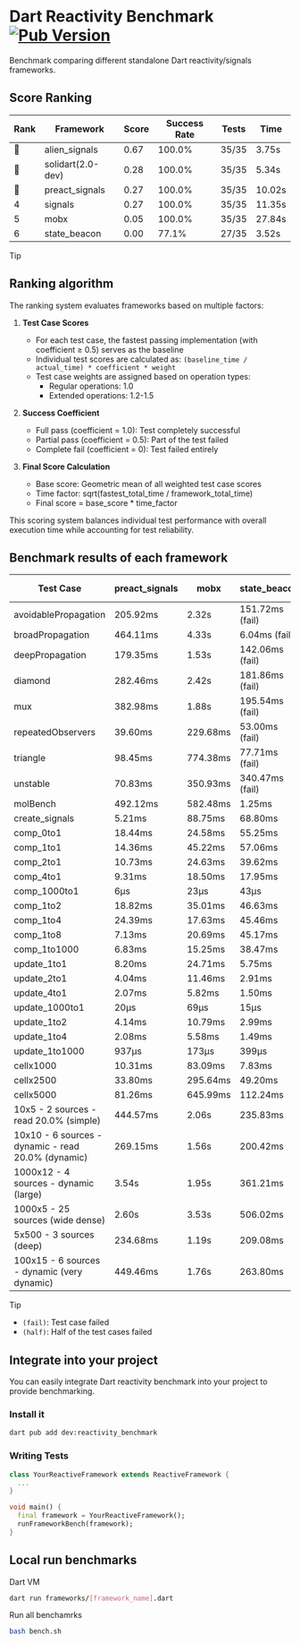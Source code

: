 # Dart Reactivity Benchmark [![Pub Version](https://img.shields.io/pub/v/reactivity_benchmark)](https://pub.dev/packages/reactivity_benchmark)

Benchmark comparing different standalone Dart reactivity/signals frameworks.

## Score Ranking

<!-- ranking start -->
| Rank | Framework | Score | Success Rate | Tests | Time |
|------|-----------|-------|--------------|-------|------|
| 🥇 | alien_signals | 0.67 | 100.0% | 35/35 | 3.75s |
| 🥈 | solidart(2.0-dev) | 0.28 | 100.0% | 35/35 | 5.34s |
| 🥉 | preact_signals | 0.27 | 100.0% | 35/35 | 10.02s |
| 4 | signals | 0.27 | 100.0% | 35/35 | 11.35s |
| 5 | mobx | 0.05 | 100.0% | 35/35 | 27.84s |
| 6 | state_beacon | 0.00 | 77.1% | 27/35 | 3.52s |

<!-- ranking end -->

> [!TIP]
> ## Ranking algorithm
>
> The ranking system evaluates frameworks based on multiple factors:
>
> 1. **Test Case Scores**
>    - For each test case, the fastest passing implementation (with coefficient ≥ 0.5) serves as the baseline
>    - Individual test scores are calculated as: `(baseline_time / actual_time) * coefficient * weight`
>    - Test case weights are assigned based on operation types:
>      - Regular operations: 1.0
>      - Extended operations: 1.2-1.5
>
> 2. **Success Coefficient**
>    - Full pass (coefficient = 1.0): Test completely successful
>    - Partial pass (coefficient = 0.5): Part of the test failed
>    - Complete fail (coefficient = 0): Test failed entirely
>
> 3. **Final Score Calculation**
>    - Base score: Geometric mean of all weighted test case scores
>    - Time factor: sqrt(fastest_total_time / framework_total_time)
>    - Final score = base_score * time_factor
>
> This scoring system balances individual test performance with overall execution time while accounting for test reliability.

## Benchmark results of each framework

<!-- test-case start -->
| Test Case | preact_signals | mobx | state_beacon | solidart(2.0-dev) | alien_signals | signals |
|---|---|---|---|---|---|---|
| avoidablePropagation | 205.92ms | 2.32s | 151.72ms (fail) | 276.84ms | 189.80ms | 209.99ms |
| broadPropagation | 464.11ms | 4.33s | 6.04ms (fail) | 514.73ms | 361.92ms | 468.26ms |
| deepPropagation | 179.35ms | 1.53s | 142.06ms (fail) | 168.76ms | 125.99ms | 184.27ms |
| diamond | 282.46ms | 2.42s | 181.86ms (fail) | 358.05ms | 231.88ms | 295.98ms |
| mux | 382.98ms | 1.88s | 195.54ms (fail) | 440.31ms | 371.20ms | 413.98ms |
| repeatedObservers | 39.60ms | 229.68ms | 53.00ms (fail) | 79.90ms | 44.85ms | 46.63ms |
| triangle | 98.45ms | 774.38ms | 77.71ms (fail) | 116.19ms | 85.36ms | 104.86ms |
| unstable | 70.83ms | 350.93ms | 340.47ms (fail) | 95.40ms | 60.55ms | 74.93ms |
| molBench | 492.12ms | 582.48ms | 1.25ms | 493.76ms | 491.11ms | 489.68ms |
| create_signals | 5.21ms | 88.75ms | 68.80ms | 68.16ms | 28.46ms | 26.23ms |
| comp_0to1 | 18.44ms | 24.58ms | 55.25ms | 25.69ms | 7.11ms | 12.40ms |
| comp_1to1 | 14.36ms | 45.22ms | 57.06ms | 38.14ms | 4.22ms | 27.84ms |
| comp_2to1 | 10.73ms | 24.63ms | 39.62ms | 24.86ms | 2.40ms | 9.45ms |
| comp_4to1 | 9.31ms | 18.50ms | 17.95ms | 15.16ms | 8.75ms | 2.06ms |
| comp_1000to1 | 6μs | 23μs | 43μs | 15μs | 5μs | 5μs |
| comp_1to2 | 18.82ms | 35.01ms | 46.63ms | 31.02ms | 21.04ms | 23.29ms |
| comp_1to4 | 24.39ms | 17.63ms | 45.46ms | 21.00ms | 7.07ms | 9.65ms |
| comp_1to8 | 7.13ms | 20.69ms | 45.17ms | 25.29ms | 4.63ms | 9.50ms |
| comp_1to1000 | 6.83ms | 15.25ms | 38.47ms | 15.14ms | 3.55ms | 7.53ms |
| update_1to1 | 8.20ms | 24.71ms | 5.75ms | 16.29ms | 11.24ms | 9.35ms |
| update_2to1 | 4.04ms | 11.46ms | 2.91ms | 7.97ms | 5.09ms | 4.68ms |
| update_4to1 | 2.07ms | 5.82ms | 1.50ms | 4.04ms | 2.79ms | 2.33ms |
| update_1000to1 | 20μs | 69μs | 15μs | 40μs | 24μs | 22μs |
| update_1to2 | 4.14ms | 10.79ms | 2.99ms | 8.19ms | 5.63ms | 4.89ms |
| update_1to4 | 2.08ms | 5.58ms | 1.49ms | 4.05ms | 2.46ms | 2.35ms |
| update_1to1000 | 937μs | 173μs | 399μs | 151μs | 49μs | 44μs |
| cellx1000 | 10.31ms | 83.09ms | 7.83ms | 14.58ms | 7.58ms | 10.02ms |
| cellx2500 | 33.80ms | 295.64ms | 49.20ms | 44.30ms | 20.88ms | 35.28ms |
| cellx5000 | 81.26ms | 645.99ms | 112.24ms | 108.00ms | 48.42ms | 80.71ms |
| 10x5 - 2 sources - read 20.0% (simple) | 444.57ms | 2.06s | 235.83ms | 354.81ms | 242.75ms | 504.85ms |
| 10x10 - 6 sources - dynamic - read 20.0% (dynamic) | 269.15ms | 1.56s | 200.42ms | 243.41ms | 182.25ms | 276.11ms |
| 1000x12 - 4 sources - dynamic (large) | 3.54s | 1.95s | 361.21ms | 476.00ms | 289.29ms | 3.75s |
| 1000x5 - 25 sources (wide dense) | 2.60s | 3.53s | 506.02ms | 601.06ms | 423.86ms | 3.53s |
| 5x500 - 3 sources (deep) | 234.68ms | 1.19s | 209.08ms | 263.00ms | 191.98ms | 228.46ms |
| 100x15 - 6 sources - dynamic (very dynamic) | 449.46ms | 1.76s | 263.80ms | 389.76ms | 266.25ms | 484.29ms |

<!-- test-case end -->

> [!TIP]
> - `(fail)`: Test case failed
> - `(half)`: Half of the test cases failed

## Integrate into your project

You can easily integrate Dart reactivity benchmark into your project to provide benchmarking.

### Install it

```bash
dart pub add dev:reactivity_benchmark
```

### Writing Tests

```dart
class YourReactiveFramework extends ReactiveFramework {
  ...
}

void main() {
  final framework = YourReactiveFramework();
  runFrameworkBench(framework);
}
```

## Local run benchmarks

Dart VM
```bash
dart run frameworks/[framework_name].dart
```

Run all benchamrks
```bash
bash bench.sh
```
